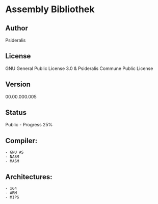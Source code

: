 # Assembly Bibliothek
## Author
Psideralis
## License
GNU General Public License 3.0 & Psideralis Commune Public License
## Version
00.00.000.005
## Status
Public - Progress 25%
## Compiler:
    - GNU AS
    - NASM
    - MASM

## Architectures:
    - x64
    - ARM
    - MIPS